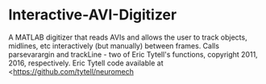 # Interactive-AVI-Digitizer
A MATLAB digitizer that reads AVIs and allows the user to track objects, midlines, etc interactively (but manually) between frames.  Calls parsevarargin and trackLine - two of Eric Tytell's functions, copyright 2011, 2016, respectively. Eric Tytell code available at &lt;https://github.com/tytell/neuromech
